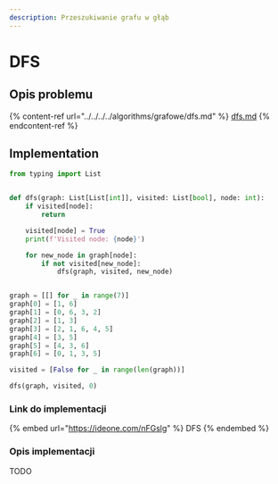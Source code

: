 ```yaml
---
description: Przeszukiwanie grafu w głąb
---
```


# DFS

## Opis problemu

{% content-ref url="../../../../algorithms/grafowe/dfs.md" %}
[dfs.md](../../../../algorithms/grafowe/dfs.md)
{% endcontent-ref %}

## Implementation

```python
from typing import List


def dfs(graph: List[List[int]], visited: List[bool], node: int):
    if visited[node]:
        return

    visited[node] = True
    print(f'Visited node: {node}')

    for new_node in graph[node]:
        if not visited[new_node]:
            dfs(graph, visited, new_node)


graph = [[] for _ in range(7)]
graph[0] = [1, 6]
graph[1] = [0, 6, 3, 2]
graph[2] = [1, 3]
graph[3] = [2, 1, 6, 4, 5]
graph[4] = [3, 5]
graph[5] = [4, 3, 6]
graph[6] = [0, 1, 3, 5]

visited = [False for _ in range(len(graph))]

dfs(graph, visited, 0)
```

### Link do implementacji

{% embed url="https://ideone.com/nFGslg" %}
DFS
{% endembed %}

### Opis implementacji

TODO
